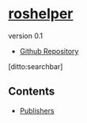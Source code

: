 # [roshelper]()
version 0.1

- [Github Repository](http://github.com/wallarelvo/ditto)

[ditto:searchbar]

## Contents
- [Publishers](#docs/publishers)
